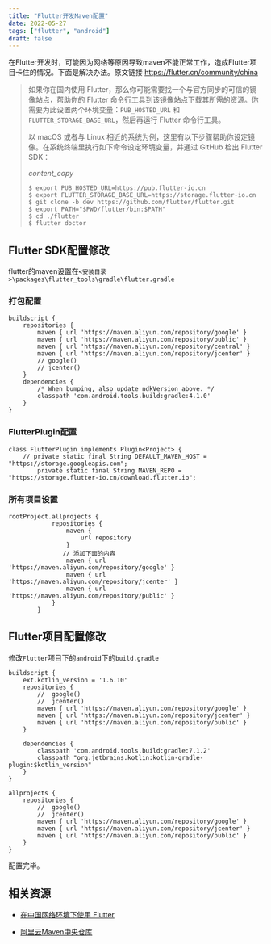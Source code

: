 ```yaml
---
title: "Flutter开发Maven配置"
date: 2022-05-27
tags: ["flutter", "android"]
draft: false
---
```


在Flutter开发时，可能因为网络等原因导致maven不能正常工作，造成Flutter项目卡住的情况。下面是解决办法。原文链接 https://flutter.cn/community/china

> 如果你在国内使用 Flutter，那么你可能需要找一个与官方同步的可信的镜像站点，帮助你的 Flutter 命令行工具到该镜像站点下载其所需的资源。你需要为此设置两个环境变量：`PUB_HOSTED_URL` 和 `FLUTTER_STORAGE_BASE_URL`，然后再运行 Flutter 命令行工具。
>
> 以 macOS 或者与 Linux 相近的系统为例，这里有以下步骤帮助你设定镜像。在系统终端里执行如下命令设定环境变量，并通过 GitHub 检出 Flutter SDK：
>
> *content_copy*
>
> ```
> $ export PUB_HOSTED_URL=https://pub.flutter-io.cn
> $ export FLUTTER_STORAGE_BASE_URL=https://storage.flutter-io.cn
> $ git clone -b dev https://github.com/flutter/flutter.git
> $ export PATH="$PWD/flutter/bin:$PATH"
> $ cd ./flutter
> $ flutter doctor
> ```

## Flutter SDK配置修改

flutter的maven设置在`<安装目录>\packages\flutter_tools\gradle\flutter.gradle` 

### 打包配置

```
buildscript {
    repositories {
        maven { url 'https://maven.aliyun.com/repository/google' }
        maven { url 'https://maven.aliyun.com/repository/public' }
        maven { url 'https://maven.aliyun.com/repository/central' }
        maven { url 'https://maven.aliyun.com/repository/jcenter' }
        // google()
        // jcenter()
    }
    dependencies {
        /* When bumping, also update ndkVersion above. */
        classpath 'com.android.tools.build:gradle:4.1.0'
    }
}
```

### FlutterPlugin配置

```
class FlutterPlugin implements Plugin<Project> {
    // private static final String DEFAULT_MAVEN_HOST = "https://storage.googleapis.com";
        private static final String MAVEN_REPO = "https://storage.flutter-io.cn/download.flutter.io";

```

### 所有项目设置

```
rootProject.allprojects {
            repositories {
                maven {
                    url repository
                }
               // 添加下面的内容
                maven { url 'https://maven.aliyun.com/repository/google' }
                maven { url 'https://maven.aliyun.com/repository/jcenter' }
                maven { url 'https://maven.aliyun.com/repository/public' }
            }
        }
```

## Flutter项目配置修改

修改`Flutter`项目下的`android`下的`build.gradle`

```
buildscript {
    ext.kotlin_version = '1.6.10'
    repositories {
        //  google()
        //  jcenter()
        maven { url 'https://maven.aliyun.com/repository/google' }
        maven { url 'https://maven.aliyun.com/repository/jcenter' }
        maven { url 'https://maven.aliyun.com/repository/public' }
    }

    dependencies {
        classpath 'com.android.tools.build:gradle:7.1.2'
        classpath "org.jetbrains.kotlin:kotlin-gradle-plugin:$kotlin_version"
    }
}

allprojects {
    repositories {
        //  google()
        //  jcenter()
        maven { url 'https://maven.aliyun.com/repository/google' }
        maven { url 'https://maven.aliyun.com/repository/jcenter' }
        maven { url 'https://maven.aliyun.com/repository/public' }
    }
}
```

配置完毕。

## 相关资源

+ [在中国网络环境下使用 Flutter](https://flutter.cn/community/china)

+ [阿里云Maven中央仓库 ](https://developer.aliyun.com/mvn/guide)

  